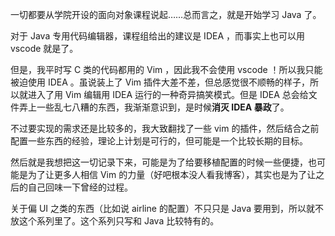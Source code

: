 
一切都要从学院开设的面向对象课程说起……总而言之，就是开始学习 Java 了。

对于 Java 专用代码编辑器，课程组给出的建议是 IDEA ，而事实上也可以用 vscode 就是了。

但是，我平时写 C 类的代码都用的 Vim ，因此我不会使用 vscode ！所以我只能被迫使用 IDEA 。虽说装上了 Vim 插件大差不差，但总感觉很不顺畅的样子，所以就进入了用 Vim 编辑用 IDEA 运行的一种奇异搞笑模式。但是 IDEA 总会给文件弄上一些乱七八糟的东西，我渐渐意识到，是时候**消灭 IDEA 暴政**了。

不过要实现的需求还是比较多的，我大致翻找了一些 vim 的插件，然后结合之前配置一些东西的经验，理论上计划是可行的，但可能是一个比较长期的目标。

然后就是我想把这一切记录下来，可能是为了给要移植配置的时候一些便捷，也可能是为了让更多人相信 Vim 的力量（好吧根本没人看我博客），其实也是为了让之后的自己回味一下曾经的过程。

关于偏 UI 之类的东西（比如说 airline 的配置）不只只是 Java 要用到，所以就不放这个系列里了。这个系列只写和 Java 比较特有的。